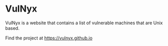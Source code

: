 # VulNyx

VulNyx is a website that contains a list of vulnerable machines that are Unix based.

Find the project at https://vulnyx.github.io
